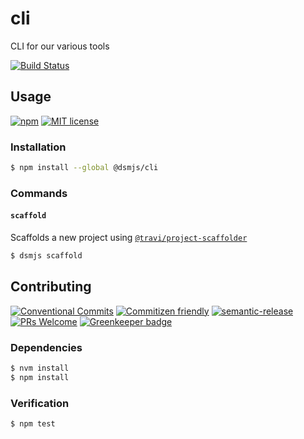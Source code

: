 # cli

CLI for our various tools

<!-- status badges -->
[![Build Status][ci-badge]][ci-link]

## Usage

<!-- consumer badges -->
[![npm][npm-badge]][npm-link]
[![MIT license][license-badge]][license-link]

### Installation

```sh
$ npm install --global @dsmjs/cli
```

### Commands

#### `scaffold`

Scaffolds a new project using [`@travi/project-scaffolder`](https://www.npmjs.com/package/@travi/project-scaffolder)

```sh
$ dsmjs scaffold
```

## Contributing

<!-- contribution badges -->
[![Conventional Commits][commit-convention-badge]][commit-convention-link]
[![Commitizen friendly][commitizen-badge]][commitizen-link]
[![semantic-release][semantic-release-badge]][semantic-release-link]
[![PRs Welcome][PRs-badge]][PRs-link]
[![Greenkeeper badge](https://badges.greenkeeper.io/dsmjs/cli.svg)](https://greenkeeper.io/)

### Dependencies

```sh
$ nvm install
$ npm install
```

### Verification

```sh
$ npm test
```

[npm-link]: https://www.npmjs.com/package/cli
[npm-badge]: https://img.shields.io/npm/v/cli.svg
[license-link]: LICENSE
[license-badge]: https://img.shields.io/github/license/dsmjs/cli.svg
[ci-link]: https://travis-ci.com/dsmjs/cli
[ci-badge]: https://img.shields.io/travis/com/dsmjs/cli/master.svg
[commit-convention-link]: https://conventionalcommits.org
[commit-convention-badge]: https://img.shields.io/badge/Conventional%20Commits-1.0.0-yellow.svg
[commitizen-link]: http://commitizen.github.io/cz-cli/
[commitizen-badge]: https://img.shields.io/badge/commitizen-friendly-brightgreen.svg
[semantic-release-link]: https://github.com/semantic-release/semantic-release
[semantic-release-badge]: https://img.shields.io/badge/%20%20%F0%9F%93%A6%F0%9F%9A%80-semantic--release-e10079.svg
[PRs-link]: http://makeapullrequest.com
[PRs-badge]: https://img.shields.io/badge/PRs-welcome-brightgreen.svg
